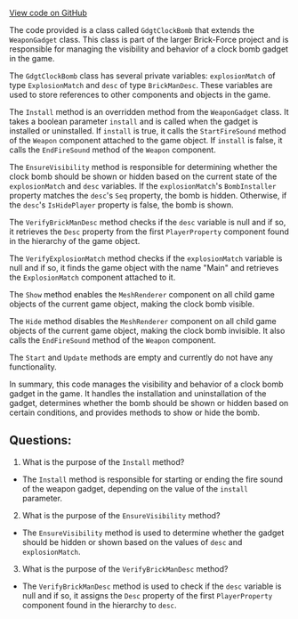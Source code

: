 [View code on GitHub](https://github.com/TieHaxJan/Brick-Force/Assembly-CSharp\GdgtClockBomb.cs)

The code provided is a class called `GdgtClockBomb` that extends the `WeaponGadget` class. This class is part of the larger Brick-Force project and is responsible for managing the visibility and behavior of a clock bomb gadget in the game.

The `GdgtClockBomb` class has several private variables: `explosionMatch` of type `ExplosionMatch` and `desc` of type `BrickManDesc`. These variables are used to store references to other components and objects in the game.

The `Install` method is an overridden method from the `WeaponGadget` class. It takes a boolean parameter `install` and is called when the gadget is installed or uninstalled. If `install` is true, it calls the `StartFireSound` method of the `Weapon` component attached to the game object. If `install` is false, it calls the `EndFireSound` method of the `Weapon` component.

The `EnsureVisibility` method is responsible for determining whether the clock bomb should be shown or hidden based on the current state of the `explosionMatch` and `desc` variables. If the `explosionMatch`'s `BombInstaller` property matches the `desc`'s `Seq` property, the bomb is hidden. Otherwise, if the `desc`'s `IsHidePlayer` property is false, the bomb is shown.

The `VerifyBrickManDesc` method checks if the `desc` variable is null and if so, it retrieves the `Desc` property from the first `PlayerProperty` component found in the hierarchy of the game object.

The `VerifyExplosionMatch` method checks if the `explosionMatch` variable is null and if so, it finds the game object with the name "Main" and retrieves the `ExplosionMatch` component attached to it.

The `Show` method enables the `MeshRenderer` component on all child game objects of the current game object, making the clock bomb visible.

The `Hide` method disables the `MeshRenderer` component on all child game objects of the current game object, making the clock bomb invisible. It also calls the `EndFireSound` method of the `Weapon` component.

The `Start` and `Update` methods are empty and currently do not have any functionality.

In summary, this code manages the visibility and behavior of a clock bomb gadget in the game. It handles the installation and uninstallation of the gadget, determines whether the bomb should be shown or hidden based on certain conditions, and provides methods to show or hide the bomb.
## Questions: 
 1. What is the purpose of the `Install` method?
- The `Install` method is responsible for starting or ending the fire sound of the weapon gadget, depending on the value of the `install` parameter.

2. What is the purpose of the `EnsureVisibility` method?
- The `EnsureVisibility` method is used to determine whether the gadget should be hidden or shown based on the values of `desc` and `explosionMatch`.

3. What is the purpose of the `VerifyBrickManDesc` method?
- The `VerifyBrickManDesc` method is used to check if the `desc` variable is null and if so, it assigns the `Desc` property of the first `PlayerProperty` component found in the hierarchy to `desc`.